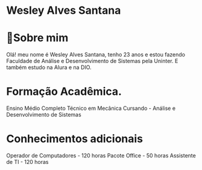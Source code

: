# **Wesley Alves Santana**

# 🚀Sobre mim

Olá! meu nome é Wesley Alves Santana, tenho 23 anos e estou fazendo Faculdade de Análise e Desenvolvimento de Sistemas pela Uninter.
E também estudo na Alura e na DIO.

# Formação Acadêmica.

Ensino Médio Completo
Técnico em Mecânica
Cursando - Análise e Desenvolvimento de Sistemas

# Conhecimentos adicionais

Operador de Computadores - 120 horas
Pacote Office - 50 horas
Assistente de TI - 120 horas

